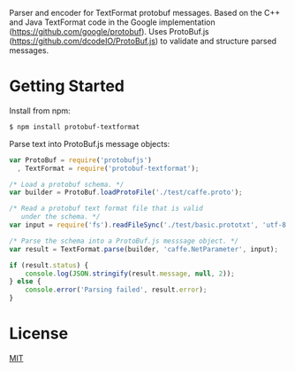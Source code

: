 
Parser and encoder for TextFormat protobuf messages. Based on the C++ and Java TextFormat code in the Google implementation (https://github.com/google/protobuf). Uses ProtoBuf.js (https://github.com/dcodeIO/ProtoBuf.js) to validate and structure parsed messages.

# Getting Started

Install from npm:

```bash
$ npm install protobuf-textformat
```

Parse text into ProtoBuf.js message objects:

```javascript
var ProtoBuf = require('protobufjs')
  , TextFormat = require('protobuf-textformat');

/* Load a protobuf schema. */
var builder = ProtoBuf.loadProtoFile('./test/caffe.proto');

/* Read a protobuf text format file that is valid
   under the schema. */
var input = require('fs').readFileSync('./test/basic.prototxt', 'utf-8');

/* Parse the schema into a ProtoBuf.js messsage object. */
var result = TextFormat.parse(builder, 'caffe.NetParameter', input);

if (result.status) {
    console.log(JSON.stringify(result.message, null, 2));
} else {
    console.error('Parsing failed', result.error);
}

```
# License
[MIT](LICENSE)
